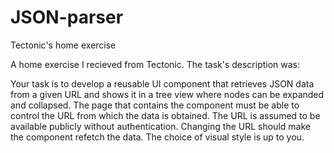 # JSON-parser
Tectonic's home exercise

A home exercise I recieved from Tectonic. The task's description was:

Your task is to develop a reusable UI component that retrieves JSON data from a given URL and shows it in a tree view where nodes can be expanded and collapsed.
The page that contains the component must be able to control the URL from which the data is obtained. The URL is assumed to be available publicly without authentication. Changing the URL should make the component refetch the data.
The choice of visual style is up to you. 
